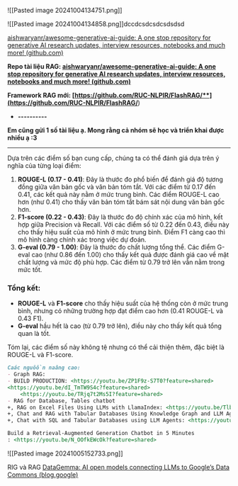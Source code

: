 ![[Pasted image 20241004134751.png]]

![[Pasted image 20241004134858.png]]dccdcsdcsdcsdsdsd

[aishwaryanr/awesome-generative-ai-guide: A one stop repository for generative AI research updates, interview resources, notebooks and much more! (github.com)](https://github.com/aishwaryanr/awesome-generative-ai-guide)


**Repo tài liệu RAG: [aishwaryanr/awesome-generative-ai-guide: A one stop repository for generative AI research updates, interview resources, notebooks and much more! (github.com)](https://github.com/aishwaryanr/awesome-generative-ai-guide)**

**Framework RAG mới: [https://github.com/RUC-NLPIR/FlashRAG/**](https://github.com/RUC-NLPIR/FlashRAG/**)

- **----------**

**Em cũng gửi 1 số tài liệu ạ. Mong rằng cả nhóm sẽ học và triển khai được nhiều ạ :3**

----------------

Dựa trên các điểm số bạn cung cấp, chúng ta có thể đánh giá dựa trên ý nghĩa của từng loại điểm:

1. **ROUGE-L (0.17 - 0.41)**: Đây là thước đo phổ biến để đánh giá độ tương đồng giữa văn bản gốc và văn bản tóm tắt. Với các điểm từ 0.17 đến 0.41, các kết quả này nằm ở mức trung bình. Các điểm ROUGE-L cao hơn (như 0.41) cho thấy văn bản tóm tắt bám sát nội dung văn bản gốc hơn.
2. **F1-score (0.22 - 0.43)**: Đây là thước đo độ chính xác của mô hình, kết hợp giữa Precision và Recall. Với các điểm số từ 0.22 đến 0.43, điều này cho thấy hiệu suất của mô hình ở mức trung bình. Điểm F1 càng cao thì mô hình càng chính xác trong việc dự đoán.
3. **G-eval (0.79 - 1.00)**: Đây là thước đo chất lượng tổng thể. Các điểm G-eval cao (như 0.86 đến 1.00) cho thấy kết quả được đánh giá cao về mặt chất lượng và mức độ phù hợp. Các điểm từ 0.79 trở lên vẫn nằm trong mức tốt.

### Tổng kết:

- **ROUGE-L** và **F1-score** cho thấy hiệu suất của hệ thống còn ở mức trung bình, nhưng có những trường hợp đạt điểm cao hơn (0.41 ROUGE-L và 0.43 F1).
- **G-eval** hầu hết là cao (từ 0.79 trở lên), điều này cho thấy kết quả tổng quan là tốt.

Tóm lại, các điểm số này không tệ nhưng có thể cải thiện thêm, đặc biệt là ROUGE-L và F1-score.

```markdown
Caác nguôồn naâng cao: 
- Graph RAG: 
- BUILD PRODUCTION: <https://youtu.be/ZP1F9z-S7T0?feature=shared>
<https://youtu.be/dI_TmTW9S4c?feature=shared>
	<https://youtu.be/TRjq7t2Ms5I?feature=shared>
- RAG for Database, Tables chatbot
+, RAG on Excel Files Using LLMs with LlamaIndex: <https://youtu.be/Tlb6Lkc9A2A?feature=shared>
+, Chat and RAG with Tabular Databases Using Knowledge Graph and LLM Agents: <https://youtu.be/3NP1llvtrbI?feature=shared>
+, Chat with SQL and Tabular Databases using LLM Agents: <https://youtu.be/ZtltjSjFPDg?feature=shared>

Build a Retrieval-Augmented Generation Chatbot in 5 Minutes
: <https://youtu.be/N_OOfkEWcOk?feature=shared>
```


![[Pasted image 20241005152733.png]]


RIG và RAG 
[DataGemma: AI open models connecting LLMs to Google’s Data Commons (blog.google)](https://blog.google/technology/ai/google-datagemma-ai-llm/?ref=dailydev)